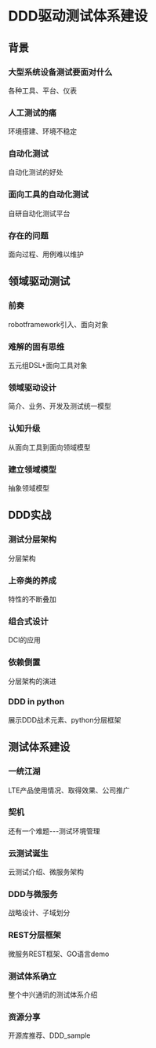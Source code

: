 # DDD驱动测试体系建设

## 背景
### 大型系统设备测试要面对什么
各种工具、平台、仪表
### 人工测试的痛
环境搭建、环境不稳定
### 自动化测试
自动化测试的好处
### 面向工具的自动化测试
自研自动化测试平台
### 存在的问题
面向过程、用例难以维护

## 领域驱动测试
### 前奏
robotframework引入、面向对象
### 难解的固有思维
五元组DSL+面向工具对象
### 领域驱动设计
简介、业务、开发及测试统一模型
### 认知升级
从面向工具到面向领域模型
### 建立领域模型
抽象领域模型

## DDD实战
### 测试分层架构
分层架构
### 上帝类的养成
特性的不断叠加
### 组合式设计
DCI的应用
### 依赖倒置
分层架构的演进
### DDD in python
展示DDD战术元素、python分层框架

## 测试体系建设
### 一统江湖
LTE产品使用情况、取得效果、公司推广
### 契机
还有一个难题---测试环境管理
### 云测试诞生
云测试介绍、微服务架构
### DDD与微服务
战略设计、子域划分
### REST分层框架
微服务REST框架、GO语言demo
### 测试体系确立
整个中兴通讯的测试体系介绍
### 资源分享
开源库推荐、DDD_sample





